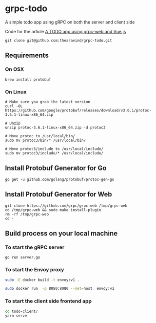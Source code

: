 # grpc-todo

A simple todo app using gRPC on both the server and client side

Code for the article [A TODO app using grpc-web and Vue.js](https://medium.com/@aravindhanjay/a-todo-app-using-grpc-web-and-vue-js-4e0c18461a3e)

```console
git clone git@github.com:thearavind/grpc-todo.git
```

## Requirements

### On OSX

```console
brew install protobuf
```

### On Linux

```console
# Make sure you grab the latest version
curl -OL https://github.com/google/protobuf/releases/download/v3.6.1/protoc-3.6.1-linux-x86_64.zip

# Unzip
unzip protoc-3.6.1-linux-x86_64.zip -d protoc3

# Move protoc to /usr/local/bin/
sudo mv protoc3/bin/* /usr/local/bin/

# Move protoc3/include to /usr/local/include/
sudo mv protoc3/include/* /usr/local/include/
```


## Install Protobuf Generator for Go

```console
go get -u github.com/golang/protobuf/protoc-gen-go
```

## Install Protobuf Generator for Web

```console
git clone https://github.com/grpc/grpc-web /tmp/grpc-web
cd /tmp/grpc-web && sudo make install-plugin
rm -rf /tmp/grpc-web
cd -
```

## Build process on your local machine

### To start the gRPC server

```console
go run server.go
```

### To start the Envoy proxy

```bash
sudo -E docker build -t envoy:v1 .
```

```bash
sudo docker run  -p 8080:8080 --net=host  envoy:v1
```

### To start the client side frontend app

```bash
cd todo-client/
yarn serve
```
